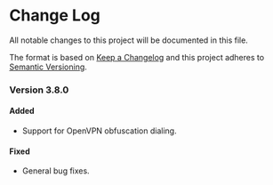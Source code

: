 # Change Log
All notable changes to this project will be documented in this file.
 
The format is based on [Keep a Changelog](http://keepachangelog.com/)
and this project adheres to [Semantic Versioning](http://semver.org/).

### Version 3.8.0

#### Added
- Support for OpenVPN obfuscation dialing.
  
#### Fixed
- General bug fixes.
